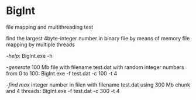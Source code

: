 # BigInt
file mapping and multithreading test

find the largest 4byte-integer number in binary file by means of memory file mapping by multiple threads

-*help*: BigInt.exe -h

-*generate* 100 Mb file with filename test.dat with random integer numbers from 0 to 100: BigInt.exe -f test.dat -c 100 -t 4

-*find max* integer number in filen with filename test.dat using 300 Mb chunk and 4 threads: BigInt.exe -f test.dat -c 300 -t 4 
